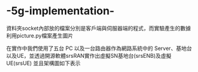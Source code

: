 # -5g-implementation-

資料夾socket內部放的檔案分別是客戶端與伺服器端的程式，而實驗產生的數據利用picture.py檔案產生圖片

在實作中我們使用了五台 PC 以及一台路由器作為網路系統中的 Server、基地台以及UE，並透過開源軟體srsRAN實作出虛擬SN基地台(srsENB)及虛擬UE(srsUE)
並且架構圖如下表示

